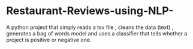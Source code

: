 # Restaurant-Reviews-using-NLP-
A python project that simply reads a tsv file , cleans the data (text) , generates a bag of words model and uses a classifier that tells whether a project is positive or negative one. 
